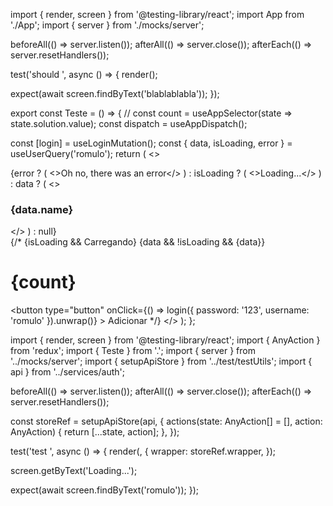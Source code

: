 
import { render, screen } from '@testing-library/react';
import App from './App';
import { server } from './mocks/server';

beforeAll(() => server.listen());
afterAll(() => server.close());
afterEach(() => server.resetHandlers());

test('should ', async () => {
  render(<App />);

  expect(await screen.findByText('blablablabla'));
});




export const Teste = () => {
  // const count = useAppSelector(state => state.solution.value);
  const dispatch = useAppDispatch();

  const [login] = useLoginMutation();
  const { data, isLoading, error } = useUserQuery('romulo');
  return (
    <>
      <div>
        {error ? (
          <>Oh no, there was an error</>
        ) : isLoading ? (
          <>Loading...</>
        ) : data ? (
          <>
            <h3>{data.name}</h3>
          </>
        ) : null}
      </div>
      {/* {isLoading && <span data-testid="test">Carregando</span>}
      {data && !isLoading && <span data-testid="foo">{data}</span>}
      <h1>{count}</h1>
      <button
        type="button"
        onClick={() => login({ password: '123', username: 'romulo' }).unwrap()}
      >
        Adicionar
      </button> */}
    </>
  );
};


import { render, screen } from '@testing-library/react';
import { AnyAction } from 'redux';
import { Teste } from '.';
import { server } from '../mocks/server';
import { setupApiStore } from '../test/testUtils';
import { api } from '../services/auth';

beforeAll(() => server.listen());
afterAll(() => server.close());
afterEach(() => server.resetHandlers());

const storeRef = setupApiStore(api, {
  actions(state: AnyAction[] = [], action: AnyAction) {
    return [...state, action];
  },
});

test('test ', async () => {
  render(<Teste />, {
    wrapper: storeRef.wrapper,
  });

  screen.getByText('Loading...');

  expect(await screen.findByText('romulo'));
});
